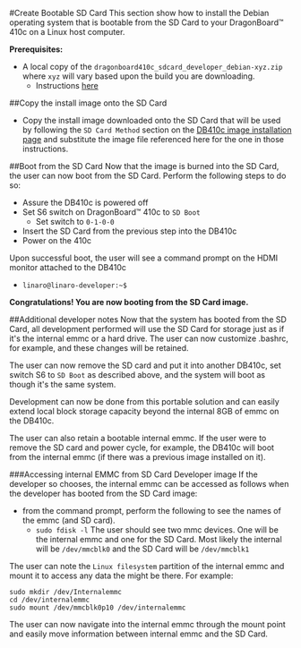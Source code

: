 #Create Bootable SD Card
This section show how to install the Debian operating system that is bootable from the SD Card to your DragonBoard™ 410c on a Linux host computer.

**Prerequisites:**

* A local copy of the `dragonboard410c_sdcard_developer_debian-xyz.zip` where `xyz` will vary based upon the build you are downloading.
     * Instructions [here](https://github.com/dbharbin/documentation/blob/master/ConsumerEdition/DragonBoard-410c/Downloads/Debian.md)
     
##Copy the install image onto the SD Card

* Copy the install image downloaded onto the SD Card that will be used by following the `SD Card Method` section on the [DB410c image installation page](https://www.96boards.org/db410c-getting-started/Installation/README.md/) and substitute the image file referenced here for the one in those instructions.

##Boot from the SD Card
Now that the image is burned into the SD Card, the user can now boot from the SD Card.  Perform the following steps to do so:

* Assure the DB410c is powered off
* Set S6 switch on DragonBoard™ 410c to `SD Boot`
     * Set switch to `0-1-0-0`
* Insert the SD Card from the previous step into the DB410c
* Power on the 410c

Upon successful boot, the user will see a command prompt on the HDMI monitor attached to the DB410c
* `linaro@linaro-developer:~$`

**Congratulations!  You are now booting from the SD Card image.**

##Additional developer notes
Now that the system has booted from the SD Card, all development performed will use the SD Card for storage just as if it's the internal emmc or a hard drive.   The user can now customize .bashrc, for example, and these changes will be retained.

The user can now remove the SD card and put it into another DB410c, set switch S6 to `SD Boot` as described above, and the system will boot as though it's the same system.

Development can now be done from this portable solution and can easily  extend local block storage capacity beyond the internal 8GB of emmc on the DB410c.  

The user can also retain a bootable internal emmc.  If the user were to remove the SD card and power cycle, for example, the DB410c will boot from the internal emmc (if there was a previous image installed on it).

###Accessing internal EMMC from SD Card Developer image
If the developer so chooses, the internal emmc can be accessed as follows when the developer has booted from the SD Card image:

* from the command prompt, perform the following to see the names of the emmc (and SD card).
     * `sudo fdisk -l`
     The user should see two mmc devices.  One will be the internal emmc and one for the SD Card.  Most likely the internal will be `/dev/mmcblk0` and the SD Card will be `/dev/mmcblk1`
     
The user can note the `Linux filesystem` partition of the internal emmc and mount it to access any data the might be there.  For example:
```
sudo mkdir /dev/Internalemmc
cd /dev/internalemmc
sudo mount /dev/mmcblk0p10 /dev/internalemmc
```
 The user can now navigate into the internal emmc through the mount point and easily move information between internal emmc and the SD Card.
       

